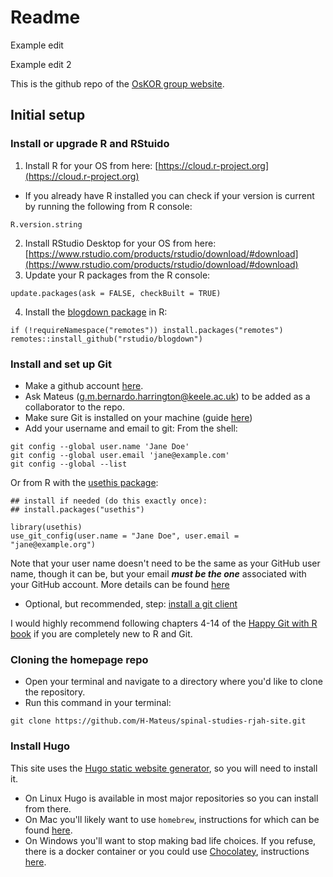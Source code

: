 # Readme
Example edit

Example edit 2

This is the github repo of the [OsKOR group website](https://oskor.netlify.app/).

## Initial setup

### Install or upgrade R and RStuido

1. Install R for your OS from here: [https://cloud.r-project.org](https://cloud.r-project.org)
  - If you already have R installed you can check if your version is current by running the following from R console:
  ```
  R.version.string
  ```
2. Install RStudio Desktop for your OS from here: [https://www.rstudio.com/products/rstudio/download/#download](https://www.rstudio.com/products/rstudio/download/#download)
3. Update your R packages from the R console:
```
update.packages(ask = FALSE, checkBuilt = TRUE)
```
4. Install the [blogdown package](https://bookdown.org/yihui/blogdown/) in R:
```
if (!requireNamespace("remotes")) install.packages("remotes")
remotes::install_github("rstudio/blogdown")
```

### Install and set up Git

- Make a github account [here](https://github.com/).
- Ask Mateus ([g.m.bernardo.harrington@keele.ac.uk](mailto:g.m.bernardo.harrington@keele.ac.uk)) to be added as a collaborator to the repo.
- Make sure Git is installed on your machine (guide [here](https://happygitwithr.com/install-git.html))
- Add your username and email to git:
From the shell:
```
git config --global user.name 'Jane Doe'
git config --global user.email 'jane@example.com'
git config --global --list
```

Or from R with the [usethis package](https://usethis.r-lib.org/):
```
## install if needed (do this exactly once):
## install.packages("usethis")

library(usethis)
use_git_config(user.name = "Jane Doe", user.email = "jane@example.org")
```

Note that your user name doesn't need to be the same as your GitHub user name, though it can be, but your email ***must be the one*** associated with your GitHub account.
More details can be found [here](https://happygitwithr.com/hello-git.html)

- Optional, but recommended, step: [install a git client](https://happygitwithr.com/git-client.html)

I would highly recommend following chapters 4-14 of the [Happy Git with R book](http://happygitwithr.com/) if you are completely new to R and Git.

### Cloning the homepage repo

- Open your terminal and navigate to a directory where you'd like to clone the repository.
- Run this command in your terminal:
```
git clone https://github.com/H-Mateus/spinal-studies-rjah-site.git
```

### Install Hugo

This site uses the [Hugo static website generator](https://gohugo.io/), so you will need to install it.

- On Linux Hugo is available in most major repositories so you can install from there.
- On Mac you'll likely want to use `homebrew`, instructions for which can be found [here](https://brew.sh/).
- On Windows you'll want to stop making bad life choices. If you refuse, there is a docker container or you could use [Chocolatey](https://chocolatey.org/), instructions [here](https://gohugo.io/getting-started/installing/).
